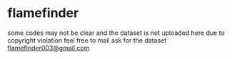 # flamefinder
some codes may not be clear and the dataset is not uploaded here due to copyright violation feel free to mail ask for the dataset flamefinder003@gmail.com
